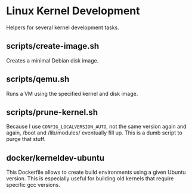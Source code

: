 # Linux Kernel Development

Helpers for several kernel development tasks.

## scripts/create-image.sh

Creates a minimal Debian disk image.

## scripts/qemu.sh

Runs a VM using the specified kernel and disk image.

## scripts/prune-kernel.sh

Because I use `CONFIG_LOCALVERSION_AUTO`, not the same version again and again,
/boot and /lib/modules/ eventually fill up. This is a dumb script to purge that
stuff.

## docker/kerneldev-ubuntu

This Dockerfile allows to create build environments using a given Ubuntu
version. This is especially useful for building old kernels that require
specific gcc versions.
